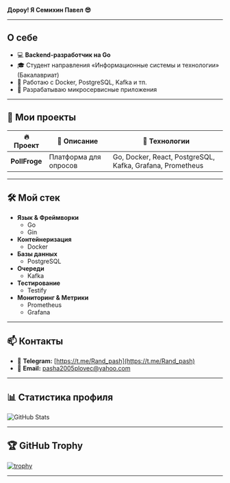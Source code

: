  **Дороу! Я Семихин Павел 😎**

---

## О себе
- 💻 **Backend-разработчик на Go**  
- 🎓 Студент направления «Информационные системы и технологии» (Бакалавриат)  
- 🐳 Работаю с Docker, PostgreSQL, Kafka и тп.   
- 🔧 Разрабатываю микросервисные приложения  

---

## 🚀 Мои проекты

| 🔥 Проект                         | 📝 Описание                                   | 🚀 Технологии                                       |
|-----------------------------------|-----------------------------------------------|-----------------------------------------------------|
| **PollFroge**                     | Платформа для опросов                         | Go, Docker, React, PostgreSQL, Kafka, Grafana, Prometheus |

---
## 🛠 Мой стек
- **Язык & Фреймворки**  
  - Go  
  - Gin  
- **Контейнеризация**  
  - Docker  
- **Базы данных**  
  - PostgreSQL   
- **Очереди**  
  - Kafka  
- **Тестирование**  
  - Testify  
- **Мониторинг & Метрики**  
  - Prometheus  
  - Grafana  
---

## 📫 Контакты
- 📩 **Telegram:** [https://t.me/Rand_pash](https://t.me/Rand_pash)  
- 📧 **Email:** pasha2005plovec@yahoo.com

---

## 📊 Статистика профиля

![GitHub Stats](https://github-readme-stats.vercel.app/api?username=ApostolPac&show_icons=true&theme=default)

---

## 🏆 GitHub Trophy

[![trophy](https://github-profile-trophy.vercel.app/?username=ApostolPac&layout=compact&theme=flat)](https://github.com/ryo-ma/github-profile-trophy)

---

